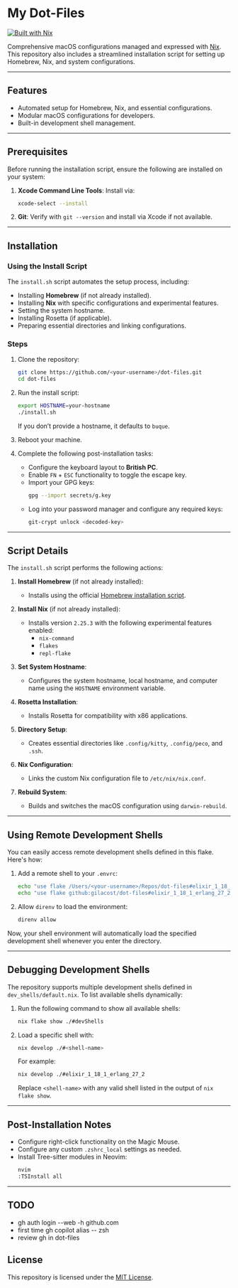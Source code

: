 # My Dot-Files

[![Built with Nix](https://img.shields.io/badge/Built_With-Nix-5277C3.svg?logo=nixos&labelColor=73C3D5)](https://builtwithnix.org)

Comprehensive macOS configurations managed and expressed with [Nix](https://nixos.org/nix). This repository also includes a streamlined installation script for setting up Homebrew, Nix, and system configurations.

---

## Features

- Automated setup for Homebrew, Nix, and essential configurations.
- Modular macOS configurations for developers.
- Built-in development shell management.

---

## Prerequisites

Before running the installation script, ensure the following are installed on your system:

1. **Xcode Command Line Tools**: Install via:
   ```bash
   xcode-select --install
   ```
2. **Git**: Verify with `git --version` and install via Xcode if not available.

---

## Installation

### Using the Install Script

The `install.sh` script automates the setup process, including:
- Installing **Homebrew** (if not already installed).
- Installing **Nix** with specific configurations and experimental features.
- Setting the system hostname.
- Installing Rosetta (if applicable).
- Preparing essential directories and linking configurations.

### Steps

1. Clone the repository:
   ```bash
   git clone https://github.com/<your-username>/dot-files.git
   cd dot-files
   ```

2. Run the install script:
   ```bash
   export HOSTNAME=your-hostname
   ./install.sh
   ```

   If you don’t provide a hostname, it defaults to `buque`.

3. Reboot your machine.

4. Complete the following post-installation tasks:
   - Configure the keyboard layout to **British PC**.
   - Enable `FN` + `ESC` functionality to toggle the escape key.
   - Import your GPG keys:
     ```bash
     gpg --import secrets/g.key
     ```
   - Log into your password manager and configure any required keys:
     ```bash
     git-crypt unlock <decoded-key>
     ```

---

## Script Details

The `install.sh` script performs the following actions:

1. **Install Homebrew** (if not already installed):
   - Installs using the official [Homebrew installation script](https://brew.sh/).

2. **Install Nix** (if not already installed):
   - Installs version `2.25.3` with the following experimental features enabled:
     - `nix-command`
     - `flakes`
     - `repl-flake`

3. **Set System Hostname**:
   - Configures the system hostname, local hostname, and computer name using the `HOSTNAME` environment variable.

4. **Rosetta Installation**:
   - Installs Rosetta for compatibility with x86 applications.

5. **Directory Setup**:
   - Creates essential directories like `.config/kitty`, `.config/peco`, and `.ssh`.

6. **Nix Configuration**:
   - Links the custom Nix configuration file to `/etc/nix/nix.conf`.

7. **Rebuild System**:
   - Builds and switches the macOS configuration using `darwin-rebuild`.

---

## Using Remote Development Shells

You can easily access remote development shells defined in this flake. Here's how:

1. Add a remote shell to your `.envrc`:
   ```bash
   echo "use flake /Users/<your-username>/Repos/dot-files#elixir_1_18_1_erlang_27_2" > .envrc
   echo "use flake github:gilacost/dot-files#elixir_1_18_1_erlang_27_2" > .envrc
   ```

2. Allow `direnv` to load the environment:
   ```bash
   direnv allow
   ```

Now, your shell environment will automatically load the specified development shell whenever you enter the directory.

---

## Debugging Development Shells

The repository supports multiple development shells defined in `dev_shells/default.nix`. To list available shells dynamically:

1. Run the following command to show all available shells:
   ```bash
   nix flake show ./#devShells
   ```

2. Load a specific shell with:
   ```bash
   nix develop ./#<shell-name>
   ```

   For example:
   ```bash
   nix develop ./#elixir_1_18_1_erlang_27_2
   ```

   Replace `<shell-name>` with any valid shell listed in the output of `nix flake show`.

---

## Post-Installation Notes

- Configure right-click functionality on the Magic Mouse.
- Configure any custom `.zshrc_local` settings as needed.
- Install Tree-sitter modules in Neovim:
  ```bash
  nvim
  :TSInstall all
  ```

---

## TODO

- gh auth login --web -h github.com
- first time gh copilot alias -- zsh
- review gh in dot-files

## License

This repository is licensed under the [MIT License](LICENSE).

<!-- Next steps: -->

<!-- - [ ] secrets into age -->

<!-- TODO: -->

<!-- - [ ] emoji shortcut -->
<!-- - [ ] British pc is not in keyboard lists by defaults -->
<!-- - [ ] keyboards do not appear in top bar -->
<!-- - [ ] system preferences in the dock -->
<!-- - [ ] battery percentage are not in the top bar -->
<!-- - [ ] touch zsh_local -->
<!-- - [ ] hadolint -->
<!-- - [ ] kubernetes YAML schemas investigate -->
<!-- - [ ] youtube dl -->
<!-- - [ ] review all maps MAKE A TODO and LIST THEM SOME WHERE PRINTABLE -->
<!-- - [ ] key rotation -->

<!-- Si hay problema con lost sitter parsers rm -rf cd ~/.local/share/site -->

<!-- TODO lua -->
<!-- https://vonheikemen.github.io/devlog/tools/configuring-neovim-using-lua/ -->
<!-- - [ ] lualine.vim REVIEW -->
<!-- - [ ] mappings.lua -->
<!-- - [ ] projections.vim REVIEW move to -->
<!-- - [ ] rename file -->
<!-- - [ ] cmp, lsp config and lsptrouble review -->

<!-- TODO include the config file in .ssh/ copied from 1password developer settings -->
<!-- killall ssh-agent; eval `ssh-agent` -->

<!-- ## 1password -->

<!-- https://developer.1password.com/docs/cli/shell-plugins/github/ -->
